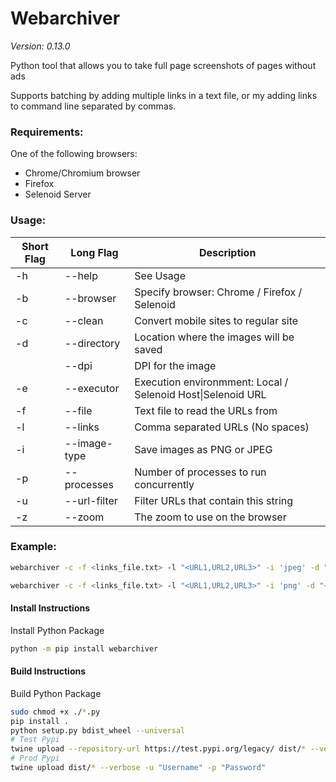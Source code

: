 # Webarchiver
*Version: 0.13.0*

Python tool that allows you to take full page screenshots of pages without ads

Supports batching by adding multiple links in a text file, or my adding links to command line separated by commas.

### Requirements:

One of the following browsers:

- Chrome/Chromium browser
- Firefox
- Selenoid Server

### Usage:
| Short Flag | Long Flag    | Description                                                 |
|------------|--------------|-------------------------------------------------------------|
| -h         | --help       | See Usage                                                   |
| -b         | --browser    | Specify browser: Chrome / Firefox / Selenoid                |
| -c         | --clean      | Convert mobile sites to regular site                        |
| -d         | --directory  | Location where the images will be saved                     |
|            | --dpi        | DPI for the image                                           |
| -e         | --executor   | Execution environmment: Local / Selenoid Host\|Selenoid URL |
| -f         | --file       | Text file to read the URLs from                             |
| -l         | --links      | Comma separated URLs (No spaces)                            |
| -i         | --image-type | Save images as PNG or JPEG                                  |
| -p         | --processes  | Number of processes to run concurrently                     |
| -u         | --url-filter | Filter URLs that contain this string                        |
| -z         | --zoom       | The zoom to use on the browser                              |


### Example:
```bash
webarchiver -c -f <links_file.txt> -l "<URL1,URL2,URL3>" -i 'jpeg' -d "~/Downloads" -z 100 --dpi 1 --browser "Firefox"
```

```bash
webarchiver -c -f <links_file.txt> -l "<URL1,URL2,URL3>" -i 'png' -d "~/Downloads" -z 100 --dpi 1 --executor "selenoid|http://selenoid.com/wd/hub" --browser "Chrome"
```

#### Install Instructions
Install Python Package

```bash
python -m pip install webarchiver
```

#### Build Instructions
Build Python Package

```bash
sudo chmod +x ./*.py
pip install .
python setup.py bdist_wheel --universal
# Test Pypi
twine upload --repository-url https://test.pypi.org/legacy/ dist/* --verbose -u "Username" -p "Password"
# Prod Pypi
twine upload dist/* --verbose -u "Username" -p "Password"
```
